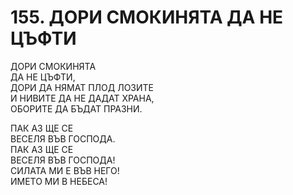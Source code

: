 # 155. ДОРИ СМОКИНЯТА ДА НЕ ЦЪФТИ  
  
ДОРИ СМОКИНЯТА  
ДА НЕ ЦЪФТИ,  
ДОРИ ДА НЯМАТ ПЛОД ЛОЗИТЕ  
И НИВИТЕ ДА НЕ ДАДАТ ХРАНА,  
ОБОРИТЕ ДА БЪДАТ ПРАЗНИ.  
  
ПАК АЗ ЩЕ СЕ  
ВЕСЕЛЯ ВЪВ ГОСПОДА.  
ПАК АЗ ЩЕ СЕ  
ВЕСЕЛЯ ВЪВ ГОСПОДА!  
СИЛАТА МИ Е ВЪВ НЕГО!  
ИМЕТО МИ В НЕБЕСА!  


<DownloadsButton pdf="/pdf/155-dori-smokinqta.pdf" />

<DownloadChordsButton pdf="/chords/155-dori-smokinqta_akord.pdf"/>
